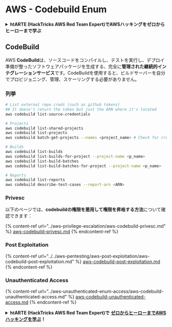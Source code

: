 # AWS - Codebuild Enum

<details>

<summary><strong>htARTE (HackTricks AWS Red Team Expert)でAWSハッキングをゼロからヒーローまで学ぶ</strong></summary>

HackTricksをサポートする他の方法:

* **HackTricksにあなたの会社を広告したい**、または**HackTricksをPDFでダウンロードしたい**場合は、[**サブスクリプションプラン**](https://github.com/sponsors/carlospolop)をチェックしてください！
* [**公式PEASS & HackTricksグッズ**](https://peass.creator-spring.com)を入手する
* [**The PEASS Family**](https://opensea.io/collection/the-peass-family)を発見し、独占的な[**NFTs**](https://opensea.io/collection/the-peass-family)のコレクションをチェックする
* 💬 [**Discordグループ**](https://discord.gg/hRep4RUj7f)に**参加する**か、[**テレグラムグループ**](https://t.me/peass)に参加する、または**Twitter** 🐦 [**@carlospolopm**](https://twitter.com/carlospolopm)を**フォローする**。
* [**HackTricks**](https://github.com/carlospolop/hacktricks)と[**HackTricks Cloud**](https://github.com/carlospolop/hacktricks-cloud)のgithubリポジトリにPRを提出して、あなたのハッキングのコツを**共有する**。

</details>

## CodeBuild

AWS **CodeBuild**は、ソースコードをコンパイルし、テストを実行し、デプロイ準備が整ったソフトウェアパッケージを生成する、完全に**管理された継続的インテグレーションサービス**です。CodeBuildを使用すると、ビルドサーバーを自分でプロビジョニング、管理、スケーリングする必要がありません。

### 列挙
```bash
# List external repo creds (such as github tokens)
## It doesn't return the token but just the ARN where it's located
aws codebuild list-source-credentials

# Projects
aws codebuild list-shared-projects
aws codebuild list-projects
aws codebuild batch-get-projects --names <project_name> # Check for creds in env vars

# Builds
aws codebuild list-builds
aws codebuild list-builds-for-project --project-name <p_name>
aws codebuild list-build-batches
aws codebuild list-build-batches-for-project --project-name <p_name>

# Reports
aws codebuild list-reports
aws codebuild describe-test-cases --report-arn <ARN>
```
### Privesc

以下のページでは、**codebuildの権限を悪用して権限を昇格する方法**について確認できます：

{% content-ref url="../aws-privilege-escalation/aws-codebuild-privesc.md" %}
[aws-codebuild-privesc.md](../aws-privilege-escalation/aws-codebuild-privesc.md)
{% endcontent-ref %}

### Post Exploitation

{% content-ref url="../../aws-pentesting/aws-post-exploitation/aws-codebuild-post-exploitation.md" %}
[aws-codebuild-post-exploitation.md](../../aws-pentesting/aws-post-exploitation/aws-codebuild-post-exploitation.md)
{% endcontent-ref %}

### Unauthenticated Access

{% content-ref url="../aws-unauthenticated-enum-access/aws-codebuild-unauthenticated-access.md" %}
[aws-codebuild-unauthenticated-access.md](../aws-unauthenticated-enum-access/aws-codebuild-unauthenticated-access.md)
{% endcontent-ref %}

<details>

<summary><strong>htARTE (HackTricks AWS Red Team Expert)で</strong> <a href="https://training.hacktricks.xyz/courses/arte"><strong>ゼロからヒーローまでAWSハッキングを学ぶ</strong></a><strong>！</strong></summary>

HackTricksをサポートする他の方法：

* **HackTricksにあなたの**会社を広告したい、または**HackTricksをPDFでダウンロード**したい場合は、[**SUBSCRIPTION PLANS**](https://github.com/sponsors/carlospolop)をチェックしてください！
* [**公式PEASS & HackTricksグッズ**](https://peass.creator-spring.com)を手に入れる
* [**The PEASS Family**](https://opensea.io/collection/the-peass-family)を発見する、私たちの独占的な[**NFTs**](https://opensea.io/collection/the-peass-family)のコレクション
* 💬 [**Discordグループ**](https://discord.gg/hRep4RUj7f)に**参加する**か、[**telegramグループ**](https://t.me/peass)に参加するか、**Twitter** 🐦 [**@carlospolopm**](https://twitter.com/carlospolopm)で**フォローする**。
* **HackTricks**のGitHubリポジトリ[**HackTricks**](https://github.com/carlospolop/hacktricks)と[**HackTricks Cloud**](https://github.com/carlospolop/hacktricks-cloud)にPRを提出して、あなたのハッキングのコツを共有する。

</details>
